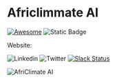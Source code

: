 # Africlimmate AI

[![Awesome](https://cdn.rawgit.com/sindresorhus/awesome/d7305f38d29fed78fa85652e3a63e154dd8e8829/media/badge.svg)]()
![Static Badge](https://img.shields.io/badge/Contribute-green)


Website: 

![Linkedin](https://img.shields.io/badge/Linkedin-0e76a8?style=for-the-badge&logo=Linkedin&logoColor=white)
![Twitter](https://img.shields.io/badge/Twitter-informational?style=for-the-badge&logo=Twitter&logoColor=white)
[![Slack Status](https://img.shields.io/badge/slack-join_chat-white.svg?logo=slack&style=social)]()


![AfriClimate AI](https://github.com/africlimate-research/AfriclimmateAI-Community/assets/153819517/9e723b2a-03fb-48cf-9f83-fe8ed2ac28be)

